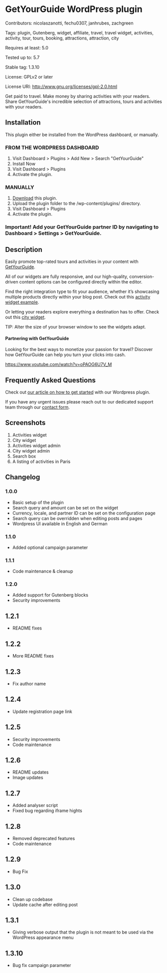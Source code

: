 # GetYourGuide WordPress plugin

Contributors: nicolaszanotti, fechu0307, janhrubes, zachgreen

Tags: plugin, Gutenberg, widget, affiliate, travel, travel widget, activities, activity, tour, tours, booking, attractions, attraction, city

Requires at least: 5.0

Tested up to: 5.7

Stable tag: 1.3.10

License: GPLv2 or later

License URI: http://www.gnu.org/licenses/gpl-2.0.html

Get paid to travel. Make money by sharing activities with your readers. Share GetYourGuide's incredible selection of attractions, tours and activities with your readers.

## Installation

This plugin either be installed from the WordPress dashboard, or manually.

### FROM THE WORDPRESS DASHBOARD

1. Visit Dashboard > Plugins > Add New > Search "GetYourGuide"
2. Install Now
3. Visit Dashboard > Plugins
4. Activate the plugin.

### MANUALLY

1. [Download](https://downloads.wordpress.org/plugin/getyourguide-widget.1.3.0.zip) this plugin.
2. Upload the plugin folder to the /wp-content/plugins/ directory.
3. Visit Dashboard > Plugins
4. Activate the plugin.

### Important! Add your GetYourGuide partner ID by navigating to Dashboard > Settings > GetYourGuide.

## Description

Easily promote top-rated tours and activities in your content with [GetYourGuide](https://www.getyourguide.com/). 

All of our widgets are fully responsive, and our high-quality, conversion-driven content options can be configured directly within the editor. 

Find the right integration type to fit your audience, whether it’s showcasing multiple products directly within your blog post. Check out this [activity widget example](https://widget.getyourguide.com/default/activites.frame?id=code-example&partner_id=8OXMHTJ&widget=activities&number_of_items=3&locale_code=en-us&q=berlin).

Or letting your readers explore everything a destination has to offer. Check out this [city widget](https://widget.getyourguide.com/default/city.frame?id=city-example&partner_id=8OXMHTJ&widget=city&locale_code=en-US&iata=SXF).

TIP: Alter the size of your browser window to see the widgets adapt.

#### Partnering with GetYourGuide

Looking for the best ways to monetize your passion for travel? Discover how GetYourGuide can help you turn your clicks into cash.

https://www.youtube.com/watch?v=oPAOG6U7V_M

## Frequently Asked Questions

Check out [our article on how to get started](https://partner.getyourguide.com/en-us/c/best-practices/new-and-improved-the-getyourguide-wordpress-plugin) with our Wordpress plugin.

If you have any urgent issues please reach out to our dedicated support team through our [contact form](https://partner.getyourguide.com/en-us/contact). 

## Screenshots

1. Activities widget
2. City widget
3. Activities widget admin
4. City widget admin
5. Search box
6. A listing of activities in Paris

## Changelog

### 1.0.0

- Basic setup of the plugin
- Search query and amount can be set on the widget
- Currency, locale, and partner ID can be set on the configuration page
- Search query can be overridden when editing posts and pages
- Wordpress UI available in English and German

### 1.1.0

- Added optional campaign parameter

### 1.1.1

- Code maintenance & cleanup

### 1.2.0

- Added support for Gutenberg blocks
- Security improvements

## 1.2.1

- README fixes

## 1.2.2

- More README fixes

## 1.2.3

- Fix author name

## 1.2.4

- Update registration page link

## 1.2.5

- Security improvements
- Code maintenance

## 1.2.6

- README updates
- Image updates

## 1.2.7

- Added analyser script
- Fixed bug regarding iframe hights

## 1.2.8	

- Removed deprecated features	
- Code maintenance

## 1.2.9

- Bug Fix

## 1.3.0

- Clean up codebase
- Update cache after editing post

## 1.3.1

- Giving verbose output that the plugin is not meant to be used via the WordPress appearance menu

## 1.3.10

- Bug fix campaign parameter